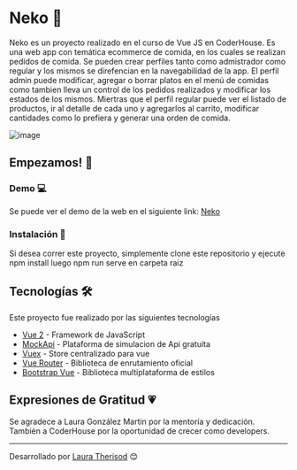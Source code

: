 # Neko 🍜

Neko es un proyecto realizado en el curso de Vue JS en CoderHouse. Es una web app con temática ecommerce de comida, en los cuales se realizan pedidos de comida.
Se pueden crear perfiles tanto como admistrador como regular y los mismos se direfencian en la navegabilidad de la app. 
El perfil admin puede modificar, agregar o borrar platos en el menú de comidas como tambien lleva un control de los pedidos realizados y modificar los estados de los mismos. Miertras que el perfil regular puede ver el listado de productos, ir al detalle de cada uno y agregarlos al carrito, modificar cantidades como lo prefiera y generar una orden de comida.


![image](public/nekoapp.gif)

## Empezamos! 🚀

### Demo 💻

Se puede ver el demo de la web en el siguiente link: [Neko](https://yummyarg.herokuapp.com/)

### Instalación 🔧

Si desea correr este proyecto, simplemente clone este repositorio  y ejecute 
npm install
luego
 npm run serve 
en carpeta raiz 

## Tecnologías 🛠️

Este proyecto fue realizado por las siguientes tecnologías

* [Vue 2](https://vuejs.org/guide/quick-start.html#creating-a-vue-application) - Framework de JavaScript 
* [MockApi](https://mockapi.io/) - Plataforma de simulacion de Api gratuita
* [Vuex](https://vuex.vuejs.org/) - Store centralizado para vue
* [Vue Router](https://router.vuejs.org/) - Biblioteca de enrutamiento oficial
* [Bootstrap Vue](https://bootstrap-vue.org/) -  Biblioteca multiplataforma de estilos

## Expresiones de Gratitud 💗
Se agradece a Laura González Martin por la mentoría y  dedicación. <br/>
También a CoderHouse por la oportunidad de crecer como developers.

---
Desarrollado por  [Laura Therisod](https://github.com/ltherisod/) 😊
